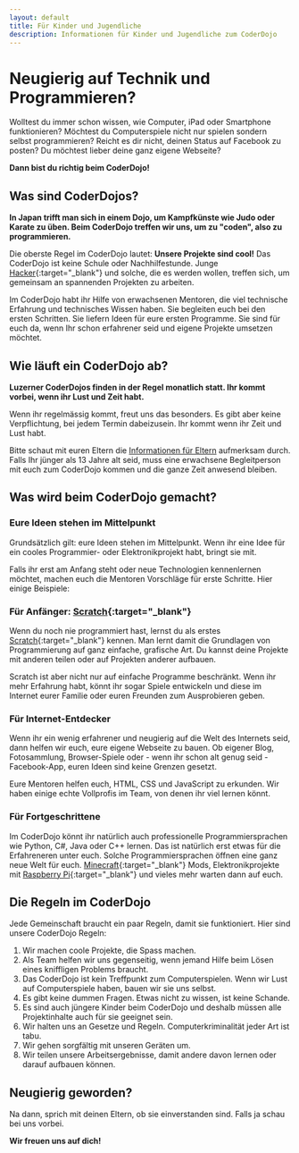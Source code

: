 ```yaml
---
layout: default
title: Für Kinder und Jugendliche
description: Informationen für Kinder und Jugendliche zum CoderDojo
---
```


# Neugierig auf Technik und Programmieren?

Wolltest du immer schon wissen, wie Computer, iPad oder Smartphone funktionieren? Möchtest du Computerspiele nicht nur spielen sondern selbst programmieren? Reicht es dir nicht, deinen Status auf Facebook zu posten? Du möchtest lieber deine ganz eigene Webseite?

**Dann bist du richtig beim CoderDojo!**


## Was sind CoderDojos?

**In Japan trifft man sich in einem Dojo, um Kampfkünste wie Judo oder Karate zu üben. Beim CoderDojo treffen wir uns, um zu "coden", also zu programmieren.**

Die oberste Regel im CoderDojo lautet: **Unsere Projekte sind cool!** Das CoderDojo ist keine Schule oder Nachhilfestunde. Junge [Hacker](http://ulm.ccc.de/old/chaos-seminar/hacker/hacker.pdf "Erklärung, was ein Hacker ist"){:target="_blank"} und solche, die es werden wollen, treffen sich, um gemeinsam an spannenden Projekten zu arbeiten.

Im CoderDojo habt ihr Hilfe von erwachsenen Mentoren, die viel technische Erfahrung und technisches Wissen haben. Sie begleiten euch bei den ersten Schritten. Sie liefern Ideen für eure ersten Programme. Sie sind für euch da, wenn Ihr schon erfahrener seid und eigene Projekte umsetzen möchtet.


## Wie läuft ein CoderDojo ab?

**Luzerner CoderDojos finden in der Regel monatlich statt. Ihr kommt vorbei, wenn ihr Lust und Zeit habt.**

Wenn ihr regelmässig kommt, freut uns das besonders. Es gibt aber keine Verpflichtung, bei jedem Termin dabeizusein. Ihr kommt wenn ihr Zeit und Lust habt.<br/>
<!--<a class="btn btn-material-luzern-blue" href="/termine.html">Nächste Termine&nbsp;...</a>-->
<!--<a class="btn btn-material-luzern-blue" href="/anmeldung.html">Zur Anmeldung&nbsp;...</a>&nbsp;-->

Bitte schaut mit euren Eltern die [Informationen für Eltern](eltern.html) aufmerksam durch. Falls Ihr jünger als 13 Jahre alt seid, muss eine erwachsene Begleitperson mit euch zum CoderDojo kommen und die ganze Zeit anwesend bleiben.


## Was wird beim CoderDojo gemacht?

### Eure Ideen stehen im Mittelpunkt

Grundsätzlich gilt: eure Ideen stehen im Mittelpunkt. Wenn ihr eine Idee für ein cooles Programmier- oder Elektronikprojekt habt, bringt sie mit.

Falls ihr erst am Anfang steht oder neue Technologien kennenlernen möchtet, machen euch die Mentoren Vorschläge für erste Schritte. Hier einige Beispiele:

### Für Anfänger: [Scratch](https://scratch.mit.edu/ "Homepage von Scratch"){:target="_blank"}

Wenn du noch nie programmiert hast, lernst du als erstes [Scratch](https://scratch.mit.edu/ "Homepage von Scratch"){:target="_blank"} kennen. Man lernt damit die Grundlagen von Programmierung auf ganz einfache, grafische Art. Du kannst deine Projekte mit anderen teilen oder auf Projekten anderer aufbauen.

Scratch ist aber nicht nur auf einfache Programme beschränkt. Wenn ihr mehr Erfahrung habt, könnt ihr sogar Spiele entwickeln und diese im Internet eurer Familie oder euren Freunden zum Ausprobieren geben.

### Für Internet-Entdecker

Wenn ihr ein wenig erfahrener und neugierig auf die Welt des Internets seid, dann helfen wir euch, eure eigene Webseite zu bauen. Ob eigener Blog, Fotosammlung, Browser-Spiele oder - wenn ihr schon alt genug seid - Facebook-App, euren Ideen sind keine Grenzen gesetzt.

Eure Mentoren helfen euch, HTML, CSS und JavaScript zu erkunden. Wir haben einige echte Vollprofis im Team, von denen ihr viel lernen könnt.

### Für Fortgeschrittene

Im CoderDojo könnt ihr natürlich auch professionelle Programmiersprachen wie Python, C#, Java oder C++ lernen. Das ist natürlich erst etwas für die Erfahreneren unter euch. Solche Programmiersprachen öffnen eine ganz neue Welt für euch. [Minecraft](https://minecraft.net/ "Homepage des Spiels Minecraft"){:target="_blank"} Mods, Elektronikprojekte mit [Raspberry Pi](https://www.raspberrypi.org/ "Homepage von Raspberry Pi"){:target="_blank"} und vieles mehr warten dann auf euch.

## Die Regeln im CoderDojo

Jede Gemeinschaft braucht ein paar Regeln, damit sie funktioniert. Hier sind unsere CoderDojo Regeln:

1. Wir machen coole Projekte, die Spass machen.
1. Als Team helfen wir uns gegenseitig, wenn jemand Hilfe beim Lösen eines kniffligen Problems braucht.
1. Das CoderDojo ist kein Treffpunkt zum Computerspielen. Wenn wir Lust auf Computerspiele haben, bauen wir sie uns selbst.
1. Es gibt keine dummen Fragen. Etwas nicht zu wissen, ist keine Schande.
1. Es sind auch jüngere Kinder beim CoderDojo und deshalb müssen alle Projektinhalte auch für sie geeignet sein.
1. Wir halten uns an Gesetze und Regeln. Computerkriminalität jeder Art ist tabu.
1. Wir gehen sorgfältig mit unseren Geräten um.
1. Wir teilen unsere Arbeitsergebnisse, damit andere davon lernen oder darauf aufbauen können.


## Neugierig geworden?

Na dann, sprich mit deinen Eltern, ob sie einverstanden sind. Falls ja schau bei uns vorbei.<br/>

**Wir freuen uns auf dich!**
